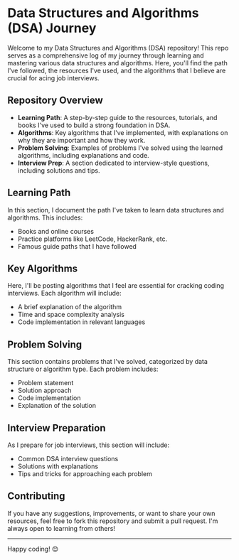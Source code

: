 # Data Structures and Algorithms (DSA) Journey

Welcome to my Data Structures and Algorithms (DSA) repository! This repo serves as a comprehensive log of my journey through learning and mastering various data structures and algorithms. Here, you'll find the path I've followed, the resources I've used, and the algorithms that I believe are crucial for acing job interviews.

## Repository Overview

- **Learning Path**: A step-by-step guide to the resources, tutorials, and books I've used to build a strong foundation in DSA.
- **Algorithms**: Key algorithms that I've implemented, with explanations on why they are important and how they work.
- **Problem Solving**: Examples of problems I've solved using the learned algorithms, including explanations and code.
- **Interview Prep**: A section dedicated to interview-style questions, including solutions and tips.

## Learning Path

In this section, I document the path I've taken to learn data structures and algorithms. This includes:

- Books and online courses
- Practice platforms like LeetCode, HackerRank, etc.
- Famous guide paths that I have followed

## Key Algorithms

Here, I'll be posting algorithms that I feel are essential for cracking coding interviews. Each algorithm will include:

- A brief explanation of the algorithm
- Time and space complexity analysis
- Code implementation in relevant languages

## Problem Solving

This section contains problems that I've solved, categorized by data structure or algorithm type. Each problem includes:

- Problem statement
- Solution approach
- Code implementation
- Explanation of the solution

## Interview Preparation

As I prepare for job interviews, this section will include:

- Common DSA interview questions
- Solutions with explanations
- Tips and tricks for approaching each problem

## Contributing

If you have any suggestions, improvements, or want to share your own resources, feel free to fork this repository and submit a pull request. I'm always open to learning from others!


---

Happy coding! 😊
